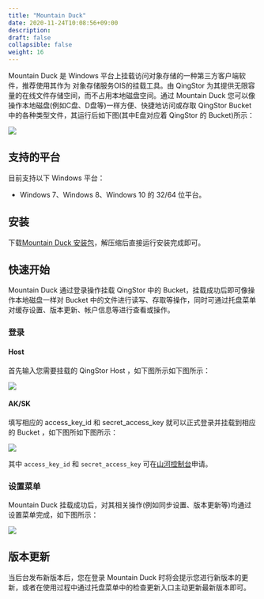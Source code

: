 ```yaml
---
title: "Mountain Duck"
date: 2020-11-24T10:08:56+09:00
description:
draft: false
collapsible: false
weight: 16
---
```


Mountain Duck 是 Windows 平台上挂载访问对象存储的一种第三方客户端软件，推荐使用其作为 对象存储服务OIS的挂载工具。由 QingStor 为其提供无限容量的在线文件存储空间，而不占用本地磁盘空间。通过 Mountain Duck 您可以像操作本地磁盘(例如C盘、D盘等)一样方便、快捷地访问或存取 QingStor Bucket 中的各种类型文件，其运行后如下图(其中E盘对应着 QingStor 的 Bucket)所示：

![](run.png)

## 支持的平台

目前支持以下 Windows 平台：

- Windows 7、Windows 8、Windows 10 的 32/64 位平台。

## 安装

下载[Mountain Duck 安装包](https://mountainduck.io/)，解压缩后直接运行安装完成即可。

## 快速开始

Mountain Duck 通过登录操作挂载 QingStor 中的 Bucket，挂载成功后即可像操作本地磁盘一样对 Bucket 中的文件进行读写、存取等操作，同时可通过托盘菜单对缓存设置、版本更新、帐户信息等进行查看或操作。

### 登录

#### Host

首先输入您需要挂载的 QingStor Host ，如下图所示如下图所示：

![](login_step1.png)

#### AK/SK

填写相应的 access_key_id 和 secret_access_key 就可以正式登录并挂载到相应的 Bucket ，如下图所如下图所示：

![](login_step2.png)

其中 `access_key_id` 和 `secret_access_key` 可在[山河控制台](https://console.shanhe.com/access_keys/)申请。

### 设置菜单

Mountain Duck 挂载成功后，对其相关操作(例如同步设置、版本更新等)均通过设置菜单完成，如下图所示：

![](setting_menu.png)

## 版本更新

当后台发布新版本后，您在登录 Mountain Duck 时将会提示您进行新版本的更新，或者在使用过程中通过托盘菜单中的检查更新入口主动更新最新版本即可。
